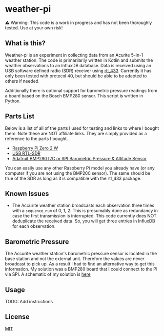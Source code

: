 # weather-pi

:warning: Warning: This code is a work in progress and has not been thoroughly 
tested. Use at your own risk!

## What is this?

Weather-pi is an experiment in collecting data from an Acurite 5-in-1 weather station.
The code is primarilarily written in Kotlin and submits the weather observations to
an InfluxDB database. Data is received using an USB software defined radio (SDR)
receiver using [rtl_433](https://github.com/merbanan/rtl_433). Currently it has only 
been tested with protocol 40, but should be able to be adapted to others if needed.

Additionally there is optional support for barometric pressure readings from a board
based on the Bosch BMP280 sensor. This script is written in Python.

## Parts List

Below is a list of all of the parts I used for testing and links to where I bought
them. Note these are NOT affiliate links. They are simply provided as a reference
to the parts I bought. 

  * [Raspberry Pi Zero 2 W](https://www.raspberrypi.com/products/raspberry-pi-zero-2-w/)
  * [USB RTL-SDR](https://www.amazon.com/gp/product/B009U7WZCA/ref=ppx_yo_dt_b_search_asin_title)
  * [Adafruit BMP280 I2C or SPI Barometric Pressure & Altitude Sensor](https://www.pishop.us/product/adafruit-bmp280-i2c-or-spi-barometric-pressure-altitude-sensor/)
  
You can easily use any other Raspberry Pi model you already have (or any computer
if you are not using the BMP200 sensor). The same should be true of the SDR as long
as it is compatible with the rtl_433 package.

## Known Issues

  * The Accurite weather station broadcasts each observation three times with a `sequence_num`
    of 0, 1, 2. This is presumably done as redundancy in case the first transmission is interrupted. 
    This code currently does NOT deduplicate the received data. So, you will get three entries in 
    InfluxDB for each observation. 

## Barometric Pressure

The Accurite weather station's barometric pressure sensor is located in the base station and
not the external unit. Therefore the values are never broadcast to pick up. As a result I had 
to find an alternative way to get this information. My solution was a BMP280 board that I could
connect to the PI via SPI. A schematic of my solution is [here](barometer_connections_spi.png)

## Usage 

TODO: Add instructions

## License

[MIT](LICENSE)
